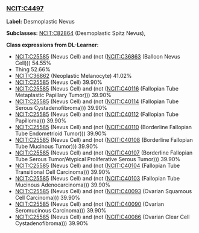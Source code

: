 
### [NCIT:C4497](http://purl.obolibrary.org/obo/NCIT_C4497)
**Label:** Desmoplastic Nevus

**Subclasses:** [NCIT:C82864](http://purl.obolibrary.org/obo/NCIT_C82864) (Desmoplastic Spitz Nevus), 

**Class expressions from DL-Learner:**

- [NCIT:C25585](http://purl.obolibrary.org/obo/NCIT_C25585) (Nevus Cell) and (not ([NCIT:C36863](http://purl.obolibrary.org/obo/NCIT_C36863) (Balloon Nevus Cell))) 54.55%
- Thing 52.66%
- [NCIT:C36862](http://purl.obolibrary.org/obo/NCIT_C36862) (Neoplastic Melanocyte) 41.02%
- [NCIT:C25585](http://purl.obolibrary.org/obo/NCIT_C25585) (Nevus Cell) 39.90%
- [NCIT:C25585](http://purl.obolibrary.org/obo/NCIT_C25585) (Nevus Cell) and (not ([NCIT:C40116](http://purl.obolibrary.org/obo/NCIT_C40116) (Fallopian Tube Metaplastic Papillary Tumor))) 39.90%
- [NCIT:C25585](http://purl.obolibrary.org/obo/NCIT_C25585) (Nevus Cell) and (not ([NCIT:C40114](http://purl.obolibrary.org/obo/NCIT_C40114) (Fallopian Tube Serous Cystadenofibroma))) 39.90%
- [NCIT:C25585](http://purl.obolibrary.org/obo/NCIT_C25585) (Nevus Cell) and (not ([NCIT:C40112](http://purl.obolibrary.org/obo/NCIT_C40112) (Fallopian Tube Papilloma))) 39.90%
- [NCIT:C25585](http://purl.obolibrary.org/obo/NCIT_C25585) (Nevus Cell) and (not ([NCIT:C40110](http://purl.obolibrary.org/obo/NCIT_C40110) (Borderline Fallopian Tube Endometrioid Tumor))) 39.90%
- [NCIT:C25585](http://purl.obolibrary.org/obo/NCIT_C25585) (Nevus Cell) and (not ([NCIT:C40108](http://purl.obolibrary.org/obo/NCIT_C40108) (Borderline Fallopian Tube Mucinous Tumor))) 39.90%
- [NCIT:C25585](http://purl.obolibrary.org/obo/NCIT_C25585) (Nevus Cell) and (not ([NCIT:C40107](http://purl.obolibrary.org/obo/NCIT_C40107) (Borderline Fallopian Tube Serous Tumor/Atypical Proliferative Serous Tumor))) 39.90%
- [NCIT:C25585](http://purl.obolibrary.org/obo/NCIT_C25585) (Nevus Cell) and (not ([NCIT:C40104](http://purl.obolibrary.org/obo/NCIT_C40104) (Fallopian Tube Transitional Cell Carcinoma))) 39.90%
- [NCIT:C25585](http://purl.obolibrary.org/obo/NCIT_C25585) (Nevus Cell) and (not ([NCIT:C40103](http://purl.obolibrary.org/obo/NCIT_C40103) (Fallopian Tube Mucinous Adenocarcinoma))) 39.90%
- [NCIT:C25585](http://purl.obolibrary.org/obo/NCIT_C25585) (Nevus Cell) and (not ([NCIT:C40093](http://purl.obolibrary.org/obo/NCIT_C40093) (Ovarian Squamous Cell Carcinoma))) 39.90%
- [NCIT:C25585](http://purl.obolibrary.org/obo/NCIT_C25585) (Nevus Cell) and (not ([NCIT:C40090](http://purl.obolibrary.org/obo/NCIT_C40090) (Ovarian Seromucinous Carcinoma))) 39.90%
- [NCIT:C25585](http://purl.obolibrary.org/obo/NCIT_C25585) (Nevus Cell) and (not ([NCIT:C40086](http://purl.obolibrary.org/obo/NCIT_C40086) (Ovarian Clear Cell Cystadenofibroma))) 39.90%


